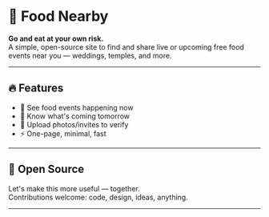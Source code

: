 # 🍛 Food Nearby

**Go and eat at your own risk.**  
A simple, open-source site to find and share live or upcoming free food events near you — weddings, temples, and more.

---

## 🔥 Features
- 📍 See food events happening now
- 📅 Know what's coming tomorrow
- 📸 Upload photos/invites to verify
- ⚡ One-page, minimal, fast

---

## 👥 Open Source

Let's make this more useful — together.  
Contributions welcome: code, design, ideas, anything.

--- 